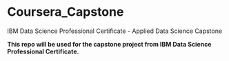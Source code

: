 # Coursera_Capstone
IBM Data Science Professional Certificate - Applied Data Science Capstone

**This repo will be used for the capstone project from IBM Data Science Professional Certificate.**
